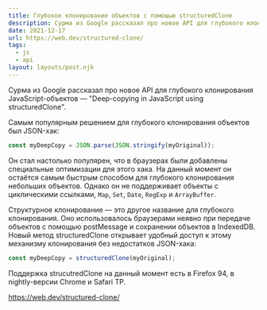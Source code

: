 ```yaml
---
title: Глубокое клонирование объектов с помощью structuredClone
description: Сурма из Google рассказал про новое API для глубокого клонирования JavaScript-объектов
date: 2021-12-17
url: https://web.dev/structured-clone/
tags:
  - js 
  - api
layout: layouts/post.njk
---
```

Сурма из Google рассказал про новое API для глубокого клонирования JavaScript-объектов — "Deep-copying in JavaScript using structuredClone".

Самым популярным решением для глубокого клонирования объектов был JSON-хак:

```js
const myDeepCopy = JSON.parse(JSON.stringify(myOriginal));
```

Он стал настолько популярен, что в браузерах были добавлены специальные оптимизации для этого хака. На данный момент он остаётся самым быстрым способом для глубокого клонирования небольших объектов. Однако он не поддерживает объекты с циклическими ссылками, `Map`, `Set`, `Date`, `RegExp` и `ArrayBuffer`.

Структурное клонирование — это другое название для глубокого клонирования. Оно использовалось браузерами неявно при передаче объектов с помощью postMessage и сохранении объектов в IndexedDB. Новый метод structuredClone открывает удобный доступ к этому механизму клонирования без недостатков JSON-хака:

```js
const myDeepCopy = structuredClone(myOriginal);
``` 

Поддержка strucutredClone на данный момент есть в Firefox 94, в nightly-версии Chrome и Safari TP.

https://web.dev/structured-clone/
